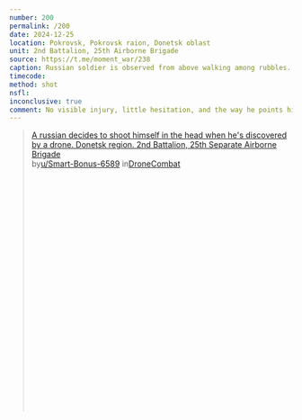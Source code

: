 ```yaml
---
number: 200
permalink: /200
date: 2024-12-25
location: Pokrovsk, Pokrovsk raion, Donetsk oblast
unit: 2nd Battalion, 25th Airborne Brigade
source: https://t.me/moment_war/238
caption: Russian soldier is observed from above walking among rubbles. As soon as he spots the drone he kneels and shoots himself in the head
timecode: 
method: shot
nsfl: 
inconclusive: true
comment: No visible injury, little hesitation, and the way he points his AK suggest he may only be faking it.
---
```

<blockquote class="reddit-embed-bq" style="height:500px" data-embed-height="566"><a href="https://www.reddit.com/r/DroneCombat/comments/1hm04ij/a_russian_decides_to_shoot_himself_in_the_head/">A russian decides to shoot himself in the head when he's discovered by a drone. Donetsk region.  2nd Battalion, 25th Separate Airborne Brigade</a><br> by<a href="https://www.reddit.com/user/Smart-Bonus-6589/">u/Smart-Bonus-6589</a> in<a href="https://www.reddit.com/r/DroneCombat/">DroneCombat</a></blockquote><script async="" src="https://embed.reddit.com/widgets.js" charset="UTF-8"></script>